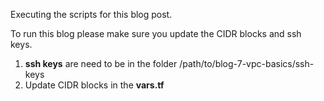 Executing the scripts for this blog post.

To run this blog please make sure you update the CIDR blocks and ssh keys.
1. **ssh keys** are need to be in the folder /path/to/blog-7-vpc-basics/ssh-keys
2. Update CIDR blocks in the **vars.tf**